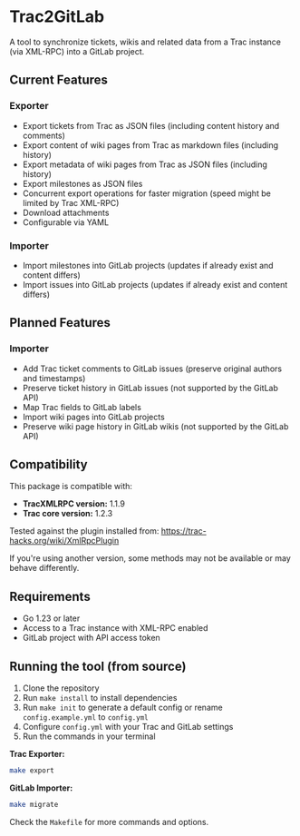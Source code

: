 # Trac2GitLab

A tool to synchronize tickets, wikis and related data from a Trac instance (via XML-RPC) into a GitLab project.

## Current Features

### Exporter

- Export tickets from Trac as JSON files (including content history and comments)
- Export content of wiki pages from Trac as markdown files (including history)
- Export metadata of wiki pages from Trac as JSON files (including history)
- Export milestones as JSON files
- Concurrent export operations for faster migration (speed might be limited by Trac XML-RPC)
- Download attachments
- Configurable via YAML

### Importer

- Import milestones into GitLab projects (updates if already exist and content differs)
- Import issues into GitLab projects (updates if already exist and content differs)

## Planned Features

### Importer

- Add Trac ticket comments to GitLab issues (preserve original authors and timestamps)
- Preserve ticket history in GitLab issues (not supported by the GitLab API)
- Map Trac fields to GitLab labels
- Import wiki pages into GitLab projects
- Preserve wiki page history in GitLab wikis (not supported by the GitLab API)

## Compatibility

This package is compatible with:

- **TracXMLRPC version:** 1.1.9
- **Trac core version:** 1.2.3

Tested against the plugin installed from: https://trac-hacks.org/wiki/XmlRpcPlugin

If you're using another version, some methods may not be available or may behave differently.

## Requirements

- Go 1.23 or later
- Access to a Trac instance with XML-RPC enabled
- GitLab project with API access token

## Running the tool (from source)

1. Clone the repository
2. Run `make install` to install dependencies
3. Run `make init` to generate a default config or rename `config.example.yml` to `config.yml`
4. Configure `config.yml` with your Trac and GitLab settings
5. Run the commands in your terminal

**Trac Exporter:**

```bash
make export
```

**GitLab Importer:**

```bash
make migrate
```

Check the `Makefile` for more commands and options.
